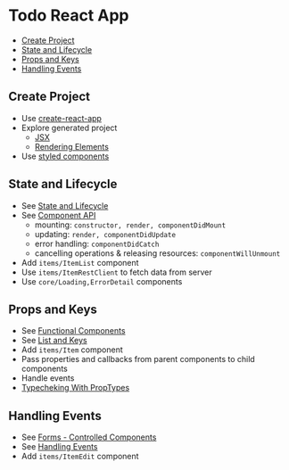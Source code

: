 # Todo React App

- [Create Project](#create-project)
- [State and Lifecycle](#state-and-lifecycle)
- [Props and Keys](#props-and-keys)
- [Handling Events](#handling-events)

## Create Project

- Use [create-react-app](https://reactjs.org/docs/create-a-new-react-app.html#create-react-app)
- Explore generated project
  - [JSX](https://reactjs.org/docs/introducing-jsx.html)
  - [Rendering Elements](https://reactjs.org/docs/rendering-elements.html)
- Use [styled components](https://github.com/styled-components/styled-components)

## State and Lifecycle

- See [State and Lifecycle](https://reactjs.org/docs/state-and-lifecycle.html)
- See [Component API](https://reactjs.org/docs/react-component.html)
  - mounting: `constructor, render, componentDidMount`
  - updating: `render, componentDidUpdate`
  - error handling: `componentDidCatch`
  - cancelling operations & releasing resources: `componentWillUnmount`
- Add `items/ItemList` component
- Use `items/ItemRestClient` to fetch data from server
- Use `core/Loading,ErrorDetail` components

## Props and Keys

- See [Functional Components](https://reactjs.org/docs/components-and-props.html)
- See [List and Keys](https://reactjs.org/docs/lists-and-keys.html)
- Add `items/Item` component
- Pass properties and callbacks from parent components to child components
- Handle events
- [Typecheking With PropTypes](https://reactjs.org/docs/typechecking-with-proptypes.html)

## Handling Events

- See [Forms - Controlled Components](https://reactjs.org/docs/forms.html)
- See [Handling Events](https://reactjs.org/docs/handling-events.html)
- Add `items/ItemEdit` component
